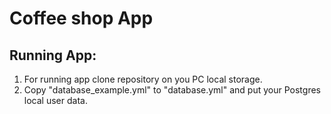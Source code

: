 # Coffee shop App

## Running App:

1.	For running app clone repository on you PC local storage.
2.	Copy "database_example.yml" to "database.yml" and put your Postgres local user data.
